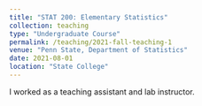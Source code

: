 ```yaml
---
title: "STAT 200: Elementary Statistics"
collection: teaching
type: "Undergraduate Course"
permalink: /teaching/2021-fall-teaching-1
venue: "Penn State, Department of Statistics"
date: 2021-08-01
location: "State College"
---
```


I worked as a teaching assistant and lab instructor.
